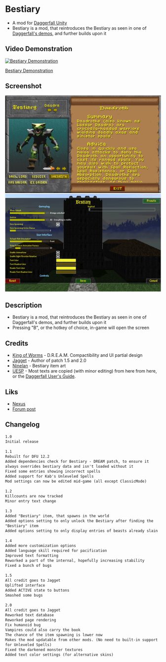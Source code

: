 # Bestiary

* A mod for [Daggerfall Unity](https://www.dfworkshop.net/)
* Bestiary is a mod, that reintroduces the Bestiary as seen in one of [Daggerfall's demos](https://archive.org/details/TheElderScrollsDaggerfall_1020), and further builds upon it

## Video Demonstration

[![Bestiary Demonstration](http://img.youtube.com/vi/bcpwmayP4M8/0.jpg)](http://www.youtube.com/watch?v=bcpwmayP4M8 "Bestiary Demonstration")

[Bestiary Demonstration](https://youtu.be/bcpwmayP4M8)

## Screenshot

![Menu](./Screenshot/1.png)
![Settings page](./Screenshot/3.png)

## Description

* Bestiary is a mod, that reintroduces the Bestiary as seen in one of Daggerfall's demos, and further builds upon it
* Pressing "B", or the hotkey of choice, in-game will open the screen

## Credits
* [King of Worms](https://forums.dfworkshop.net/memberlist.php?mode=viewprofile&u=684) - D.R.E.A.M. Compactibility and UI partial design
* [Jagget](https://github.com/Jagget) - Author of patch 1.5 and 2.0
* [Ninelan](https://forums.dfworkshop.net/memberlist.php?mode=viewprofile&u=3251) - Bestiary item art
* [UESP](https://docs.google.com/document/d/122w336Ty--AFYz5MhlRW5mJlu6L4x0NcCVyCbbY6l8Q/edit?usp=sharing) - Most texts are copied (with minor editing) from here from here, or the [Daggerfall User's Guide](https://en.uesp.net/wiki/Books:Daggerfall_User%27s_Guide).

## Liks

* [Nexus](https://www.nexusmods.com/daggerfallunity/mods/222)
* [Forum post](https://forums.dfworkshop.net/viewtopic.php?t=5036)

## Changelog
```
1.0
Initial release

1.1
Rebuilt for DFU 12.2
Added dependencies check for Bestiary - DREAM patch, to ensure it always overrides bestiary data and isn't loaded without it
Fixed some entries showing incorrect spells
Added support for Kab's Unleveled Spells
Mod settings can now be edited mid-game (all except ClassicMode)

1.2
Killcounts are now tracked
Minor entry text change

1.3
Added "Bestiary" item, that spawns in the world
Added options setting to only unlock the Bestiary after finding the "Bestiary" item
Added options setting to only display entries of beasts already slain

1.4
Added more customization options
Added language skill required for pacification
Improved text formatting
Reworked a part of the internal, hopefully increasing stability
Fixed a bunch of bugs

1.5
All credit goes to Jagget
Uplifted interface
Added ACTIVE state to buttons
Smashed some bugs

2.0
All credit goes to Jagget
Reworked text database
Reworked page rendering
Fix humanoid bug
Vampires could also carry the book
The chance of the item spawning is lower now
Makes the mod updatable from other mods. (No need to built-in support for Unleveled Spells)
Fixed the darkened monster textures
Added text color settings (for alternative skins)
```
